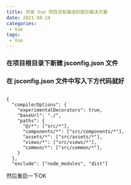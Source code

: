 ```yaml
---
title: 开发 Vue 项目没有路径的提示解决方案
date: 2021-08-24
categories:
 - Vue
tags:
 - Vue
---
```


<!--more-->


### 在项目根目录下新建  jsconfig.json  文件  
### 在  jsconfig.json  文件中写入下方代码就好  
```

{
  "compilerOptions": {
    "experimentalDecorators": true, 
    "baseUrl": "./",
    "paths": {
      "@/*": ["src/*"],
      "components/*": ["src/components/*"],
      "assets/*": ["src/assets/*"],
      "views/*": ["src/views/*"],
      "common/*": ["src/common/*"],
    }
  },
  "exclude": ["node_modules", "dist"]
```
然后重启一下OK

